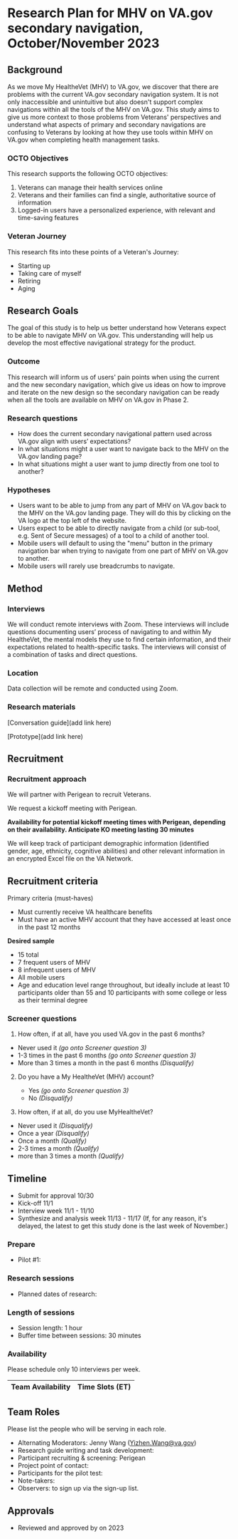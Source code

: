 # Research Plan for MHV on VA.gov secondary navigation, October/November 2023

## Background

As we move My HealtheVet (MHV) to VA.gov, we discover that there are problems with the current VA.gov secondary navigation system. It is not only inaccessible and unintuitive but also doesn't support complex navigations within all the tools of the MHV on VA.gov. This study aims to give us more context to those problems from Veterans' perspectives and understand what aspects of primary and secondary navigations are confusing to Veterans by looking at how they use tools within MHV on VA.gov when completing health management tasks. 

### OCTO Objectives
This research supports the following OCTO objectives: 

1. Veterans can manage their health services online
2. Veterans and their families can find a single, authoritative source of information
3. Logged-in users have a personalized experience, with relevant and time-saving features

### Veteran Journey
This research fits into these points of a Veteran's Journey:
- Starting up
- Taking care of myself
- Retiring
- Aging

## Research Goals 	

The goal of this study is to help us better understand how Veterans expect to be able to navigate MHV on VA.gov. This understanding will help us develop the most effective navigational strategy for the product.

### Outcome

This research will inform us of users' pain points when using the current and the new secondary navigation, which give us ideas on how to improve and iterate on the new design so the secondary navigation can be ready when all the tools are available on MHV on VA.gov in Phase 2. 

### Research questions

* How does the current secondary navigational pattern used across VA.gov align with users’ expectations? 
* In what situations might a user want to navigate back to the MHV on the VA.gov landing page? 
* In what situations might a user want to jump directly from one tool to another? 

### Hypotheses 
* Users want to be able to jump from any part of MHV on VA.gov back to the MHV on the VA.gov landing page. They will do this by clicking on the VA logo at the top left of the website. 
* Users expect to be able to directly navigate from a child (or sub-tool, e.g. Sent of Secure messages) of a tool to a child of another tool.
* Mobile users will default to using the "menu" button in the primary navigation bar when trying to navigate from one part of MHV on VA.gov to another.
* Mobile users will rarely use breadcrumbs to navigate. 

## Method

### Interviews
We will conduct remote interviews with Zoom. These interviews will include questions documenting users’ process of navigating to and within My HealtheVet, the mental models they use to find certain information, and their expectations related to health-specific tasks. The interviews will consist of a combination of tasks and direct questions. 

### Location
Data collection will be remote and conducted using Zoom. 

### Research materials

[Conversation guide](add link here)

[Prototype](add link here)


## Recruitment

### Recruitment approach
We will partner with Perigean to recruit Veterans. 

We request a kickoff meeting with Perigean.
		
**Availability for potential kickoff meeting times with Perigean, depending on their availability. Anticipate KO meeting lasting 30 minutes**

We will keep track of participant demographic information (identified gender, age, ethnicity, cognitive abilities) and other relevant information in an encrypted Excel file on the VA Network. 

## Recruitment criteria

Primary criteria (must-haves)
- Must currently receive VA healthcare benefits 
- Must have an active MHV account that they have accessed at least once in the past 12 months

**Desired sample**
- 15 total
- 7 frequent users of MHV
- 8 infrequent users of MHV
- All mobile users
- Age and education level range throughout, but ideally include at least 10 participants older than 55 and 10 participants with some college or less as their terminal degree

### Screener questions

1. How often, if at all, have you used VA.gov in the past 6 months?
* Never used it *(go onto Screener question 3)*
* 1-3 times in the past 6 months *(go onto Screener question 3)*
* More than 3 times a month in the past 6 months *(Disqualify)*

2. Do you have a My HealtheVet (MHV) account? 
	- Yes *(go onto Screener question 3)*
	- No *(Disqualify)*

3. How often, if at all, do you use MyHealtheVet?
* Never used it *(Disqualify)*
* Once a year *(Disqualify)*
* Once a month *(Qualify)*
* 2-3 times a month *(Qualify)*
* more than 3 times a month *(Qualify)*


## Timeline
- Submit for approval 10/30
- Kick-off 11/1
- Interview week 11/1 - 11/10
- Synthesize and analysis week 11/13 - 11/17 (If, for any reason, it's delayed, the latest to get this study done is the last week of November.)

### Prepare
- Pilot #1: 

### Research sessions
* Planned dates of research: 

### Length of sessions
* Session length: 1 hour
* Buffer time between sessions: 30 minutes

### Availability
Please schedule only 10 interviews per week. 


Team Availability | Time Slots (ET)
------------------|--------------

	
## Team Roles	
Please list the people who will be serving in each role. 	

- Alternating Moderators: Jenny Wang (Yizhen.Wang@va.gov) 
- Research guide writing and task development: 
- Participant recruiting & screening: Perigean
- Project point of contact: 
- Participants for the pilot test: 
- Note-takers: 
- Observers: to sign up via the sign-up list. 

## Approvals
- Reviewed and approved by  on 2023
